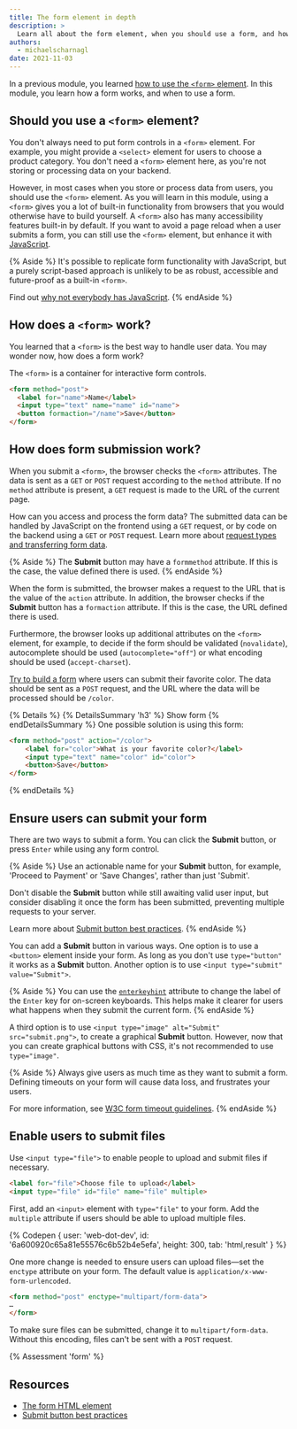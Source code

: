 ```yaml
---
title: The form element in depth
description: >
  Learn all about the form element, when you should use a form, and how a form works in detail.
authors:
  - michaelscharnagl
date: 2021-11-03
---
```


In a previous module, you learned [how to use the `<form>` element](/learn/forms/form-element). 
In this module, you learn how a form works, and when to use a form.

## Should you use a `<form>` element?

You don't always need to put form controls in a `<form>` element. 
For example, you might provide a `<select>` element for users to choose a product category. 
You don't need a `<form>` element here, as you're not storing or processing data on your backend.

However, in most cases when you store or process data from users, 
you should use the `<form>` element. 
As you will learn in this module, using a `<form>` gives you a lot of built-in functionality from browsers that you would otherwise have to build yourself. 
A `<form>` also has many accessibility features built-in by default. 
If you want to avoid a page reload when a user submits a form, 
you can still use the `<form>` element, but enhance it with 
[JavaScript](/learn/forms/javascript#ensure-users-can-submit-a-form-without-leaving-a-page). 

{% Aside %}
It's possible to replicate form functionality with JavaScript, but a purely script-based approach is 
unlikely to be as robust, accessible and future-proof as a built-in `<form>`.

Find out [why not everybody has JavaScript](https://kryogenix.org/code/browser/everyonehasjs.html).
{% endAside %}

## How does a `<form>` work?

You learned that a `<form>` is the best way to handle user data. 
You may wonder now, how does a form work? 

The `<form>` is a container for interactive form controls.

```html
<form method="post">
  <label for="name">Name</label>
  <input type="text" name="name" id="name">
  <button formaction="/name">Save</button>
</form>
```

## How does form submission work?

When you submit a `<form>`, the browser checks the `<form>` attributes. The data is sent as a `GET` 
  or `POST` request according to the `method` attribute. If no `method` attribute is present, a 
  `GET` request is made to the URL of the current page.

How can you access and process the form data? 
The submitted data can be handled by JavaScript on the frontend using a `GET` request, 
or by code on the backend using a `GET` or `POST` request. 
Learn more about 
[request types and transferring form data](/learn/forms/form-element/#where-is-the-data-processed).

{% Aside %}
The **Submit** button may have a `formmethod` attribute. 
If this is the case, the value defined there is used.
{% endAside %}

When the form is submitted, the browser makes a request to the URL that is the value of the `action` attribute. 
In addition, the browser checks if the **Submit** button has a `formaction` attribute. 
If this is the case, the URL defined there is used.

Furthermore, the browser looks up additional attributes on the `<form>` element, 
for example, to decide if the form should be validated (`novalidate`), 
autocomplete should be used (`autocomplete="off"`) or what encoding should be used (`accept-charset`).

[Try to build a form](https://codepen.io/web-dot-dev/pen/c7d89671f738240187a86cda1074d554) where users can submit their favorite color. 
The data should be sent as a `POST` request, and the URL where the data will be processed should be `/color`. 

{% Details %}
{% DetailsSummary 'h3' %} Show form {% endDetailsSummary %}
One possible solution is using this form:

```html
<form method="post" action="/color">
    <label for="color">What is your favorite color?</label>
    <input type="text" name="color" id="color">
    <button>Save</button>
</form>
```

{% endDetails %}

## Ensure users can submit your form

There are two ways to submit a form. 
You can click the **Submit** button, or press `Enter` while using any form control.

{% Aside %}
Use an actionable name for your **Submit** button, 
for example, 'Proceed to Payment' or 'Save Changes', rather than just 'Submit'. 

Don't disable the **Submit** button while still awaiting valid user input, 
but consider disabling it once the form has been submitted, 
preventing multiple requests to your server.

Learn more about [Submit button best practices](/payment-and-address-form-best-practices/#html-button).
{% endAside %}

You can add a **Submit** button in various ways. 
One option is to use a `<button>` element inside your form. 
As long as you don't use `type="button"` it works as a **Submit** button. 
Another option is to use `<input type="submit" value="Submit">`.

{% Aside %}
You can use the [`enterkeyhint`](https://developer.mozilla.org/docs/Web/HTML/Global_attributes/enterkeyhint)
attribute to change the label of the `Enter` key for on-screen keyboards. This helps make it clearer 
for users what happens when they submit the current form.
{% endAside %}

A third option is to use `<input type="image" alt="Submit" src="submit.png">`, 
to create a graphical **Submit** button. 
However, now that you can create graphical buttons with CSS, it's not recommended to use `type="image"`.

{% Aside %}
Always give users as much time as they want to submit a form. 
Defining timeouts on your form will cause data loss, and frustrates your users.

For more information, see 
[W3C form timeout guidelines](https://www.w3.org/WAI/WCAG21/Understanding/timeouts.html). 
{% endAside %}

## Enable users to submit files

Use `<input type="file">` to enable people to upload and submit files if necessary. 

```html
<label for="file">Choose file to upload</label>
<input type="file" id="file" name="file" multiple>
```

First, add an `<input>` element with `type="file"` to your form. 
Add the `multiple` attribute if users should be able to upload multiple files.

{% Codepen {
  user: 'web-dot-dev',
  id: '6a600920c65a81e55576c6b52b4e5efa',
  height: 300,
  tab: 'html,result'
} %}

One more change is needed to ensure users can upload files—set the `enctype` attribute on your form. 
The default value is `application/x-www-form-urlencoded`.

```html
<form method="post" enctype="multipart/form-data">
…
</form>
```
To make sure files can be submitted, change it to `multipart/form-data`. 
Without this encoding, files can't be sent with a `POST` request.

{% Assessment 'form' %}

## Resources

- [The form HTML element](https://developer.mozilla.org/docs/Web/HTML/Element/form)
- [Submit button best practices](/payment-and-address-form-best-practices/#html-button)
